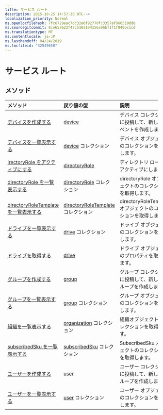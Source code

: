 ```yaml
---
title: サービス ルート
description: 2015-10-25 14:57:30 UTC-->
localization_priority: Normal
ms.openlocfilehash: 7fc6729eac7dc32e0f92770fc3357af960510dd8
ms.sourcegitcommit: 0ce657622f42c510a104156a96bf1f1f040bc1cd
ms.translationtype: MT
ms.contentlocale: ja-JP
ms.lasthandoff: 04/24/2019
ms.locfileid: "32549658"
---
```

# <a name="service-root"></a>サービス ルート


## <a name="methods"></a>メソッド



| メソッド           | 戻り値の型    |説明|
|:---------------|:--------|:----------|
|[デバイスを作成する](../api/device-post-devices.md) |[device](device.md)| デバイス コレクションに投稿して、新しいイベントを作成します。|
|[デバイスを一覧表示する](../api/device-list.md) | [device](device.md) コレクション |デバイス オブジェクトのコレクションを取得します。 |
|[ irectoryRole をアクティブにする](../api/directoryrole-post-directoryroles.md) | [directoryRole](directoryrole.md) |ディレクトリ ロールをアクティブにします。 |
|[directoryRole を一覧表示する](../api/directoryrole-list.md) | [directoryRole](directoryrole.md) コレクション |directoryRole オブジェクトのコレクションを取得します。 |
|[directoryRoleTemplate を一覧表示する](../api/directoryroletemplate-list.md) | [directoryRoleTemplate](directoryroletemplate.md) コレクション |directoryRoleTemplate オブジェクトのコレクションを取得します。 |
|[ドライブを一覧表示する](../api/drive-list.md) | [drive](drive.md) コレクション |ドライブ オブジェクトのコレクションを取得します。 |
|[ドライブを取得する](../api/drive-get.md) | [drive](drive.md)  |ドライブ オブジェクトのプロパティを取得します。 |
|[グループを作成する](../api/group-post-groups.md) |[group](group.md)| グループ コレクションに投稿して、新しいグループを作成します。|
|[グループを一覧表示する](../api/group-list.md) | [group](group.md) コレクション |グループ オブジェクトのコレクションを取得します。 |
|[組織を一覧表示する](../api/organization-get.md) | [organization](organization.md) コレクション |組織オブジェクトのコレクションを取得します。 |
|[subscribedSku を一覧表示する](../api/subscribedsku-list.md) | [subscribedSku](subscribedsku.md) コレクション |SubscribedSku オブジェクトのコレクションを取得します。 |
|[ユーザーを作成する](../api/user-post-users.md) |[user](user.md)| ユーザー コレクションに投稿して、新しいグループを作成します。|
|[ユーザーを一覧表示する](../api/user-list.md) | [user](user.md) コレクション |ユーザー オブジェクトのコレクションを取得します。 |

<!-- uuid: 8fcb5dbc-d5aa-4681-8e31-b001d5168d79
2015-10-25 14:57:30 UTC -->
<!-- {
  "type": "#page.annotation",
  "description": "Service root",
  "keywords": "",
  "section": "documentation",
  "tocPath": ""
}-->
